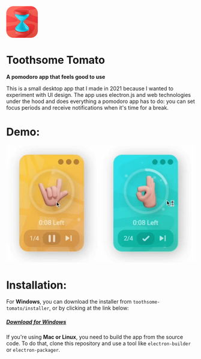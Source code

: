 <img src="https://raw.githubusercontent.com/albiDmtr/toothsome-tomato/main/inc/icon.png"  width="84" height="84">

# Toothsome Tomato
**A pomodoro app that feels good to use**

This is a small desktop app that I made in 2021 because I wanted to experiment with UI design. The app uses electron.js and web technologies under the hood and does everything a pomodoro app has to do: you can set focus periods and receive notifications when it's time for a break.

# Demo:
![](https://raw.githubusercontent.com/albiDmtr/toothsome-tomato/main/demo.gif)

# Installation:
For **Windows**, you can download the installer from `toothsome-tomato/installer`, or by clicking at the link below:
##### [Download for Windows](https://github.com/albiDmtr/toothsome-tomato/raw/main/installer/Toothsome%20Tomato%20Setup%200.1.0.exe "##### Download for Windows")

If you're using **Mac or Linux**, you need to build the app from the source code. To do that, clone this repository and use a tool like `electron-builder` or `electron-packager`.
